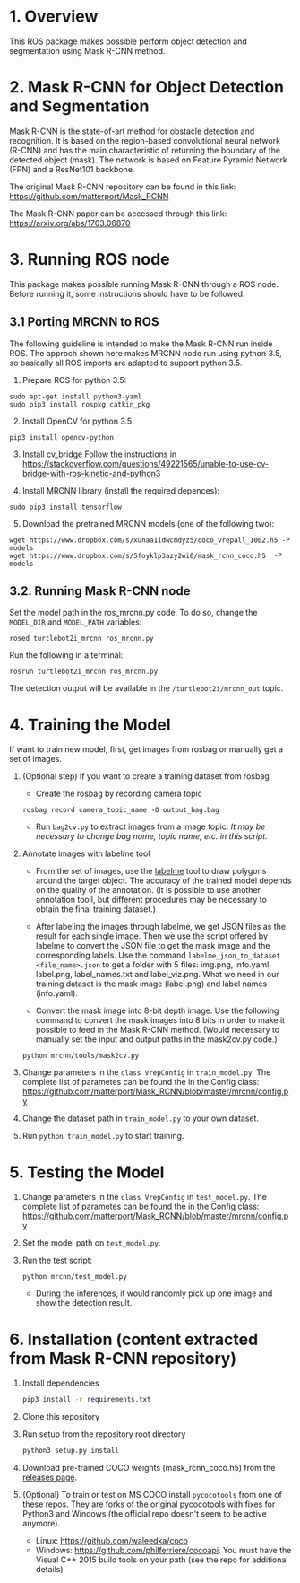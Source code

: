 # 1. Overview 

This ROS package makes possible perform object detection and segmentation using Mask R-CNN method.   

# 2. Mask R-CNN for Object Detection and Segmentation

Mask R-CNN is the state-of-art method for obstacle detection and recognition. It is based on the region-based convolutional neural network (R-CNN) and has the main characteristic of returning the boundary of the detected object (mask).
The network is based on Feature Pyramid Network (FPN) and a ResNet101 backbone.

The original Mask R-CNN repository can be found in this link: https://github.com/matterport/Mask_RCNN

The Mask R-CNN paper can be accessed through this link: https://arxiv.org/abs/1703.06870

# 3. Running ROS node

This package makes possible running Mask R-CNN through a ROS node.
Before running it, some instructions should have to be followed.

## 3.1 Porting MRCNN to ROS

The following guideline is intended to make the Mask R-CNN run inside ROS. The approch shown here makes MRCNN node run using python 3.5, so basically all ROS imports are adapted to support python 3.5.

1. Prepare ROS for python 3.5:

```
sudo apt-get install python3-yaml
sudo pip3 install rospkg catkin_pkg
```

2. Install OpenCV for python 3.5:

```
pip3 install opencv-python
```

3. Install cv_bridge
Follow the instructions in https://stackoverflow.com/questions/49221565/unable-to-use-cv-bridge-with-ros-kinetic-and-python3

4. Install MRCNN library (install the required depences):

```
sudo pip3 install tensorflow
```

5. Download the pretrained MRCNN models (one of the following two):

```
wget https://www.dropbox.com/s/xunaa1idwcmdyz5/coco_vrepall_1002.h5 -P models
wget https://www.dropbox.com/s/5foyklp3azy2wi0/mask_rcnn_coco.h5  -P models
```

## 3.2. Running Mask R-CNN node

Set the model path in the ros_mrcnn.py code. To do so, change the `MODEL_DIR` and `MODEL_PATH` variables:

```
rosed turtlebot2i_mrcnn ros_mrcnn.py 
```

Run the following in a terminal:

```
rosrun turtlebot2i_mrcnn ros_mrcnn.py 
```

The detection output will be available in the `/turtlebot2i/mrcnn_out` topic.


# 4. Training the Model

If want to train new model, first, get images from rosbag or manually get a set of images.

1. (Optional step) If you want to create a training dataset from rosbag

    - Create the rosbag by recording camera topic
    ```
    rosbag record camera_topic_name -O output_bag.bag
    ```

    - Run `bag2cv.py` to extract images from a image topic. 
    *It may be necessary to change bag name, topic name, etc. in this script.*

2. Annotate images with labelme tool

    - From the set of images, use the [labelme](https://github.com/wkentaro/labelme) tool to draw polygons around the target object. The accuracy of the trained model depends on the quality of the annotation. (It is possible to use another annotation tooll, but different procedures may be necessary to obtain the final training dataset.)
   
    - After labeling the images through labelme, we get JSON files as the result for each single image. Then we use the script offered by labelme to convert the JSON file to get the mask image and the corresponding labels. Use the command `labelme_json_to_dataset <file_name>.json` to get a folder with 5 files: img.png, info.yaml, label.png, label_names.txt and label_viz.png. What we need in our training dataset is the mask image (label.png) and label names (info.yaml).

    - Convert the mask image into 8-bit depth image. 
    Use the following command to convert the mask images into 8 bits in order to make it possible to feed in the Mask R-CNN method.
    (Would necessary to manually set the input and output paths in the mask2cv.py code.)
    ```
    python mrcnn/tools/mask2cv.py
    ```

3. Change parameters in the `class VrepConfig` in `train_model.py`. The complete list of parametes can be found the in the Config class: https://github.com/matterport/Mask_RCNN/blob/master/mrcnn/config.py

5. Change the dataset path in `train_model.py` to your own dataset.

6. Run `python train_model.py` to start training.

# 5. Testing the Model


1. Change parameters in the `class VrepConfig` in `test_model.py`. The complete list of parametes can be found the in the Config class: https://github.com/matterport/Mask_RCNN/blob/master/mrcnn/config.py

2. Set the model path on `test_model.py`.

3. Run the test script:
    ```
    python mrcnn/test_model.py
    ```
    * During the inferences, it would randomly pick up one image and show the detection result. 

# 6. Installation (content extracted from Mask R-CNN repository)

1. Install dependencies
   ```bash
   pip3 install -r requirements.txt
   ```
2. Clone this repository
3. Run setup from the repository root directory
    ```bash
    python3 setup.py install
    ``` 
4. Download pre-trained COCO weights (mask_rcnn_coco.h5) from the [releases page](https://github.com/matterport/Mask_RCNN/releases).
5. (Optional) To train or test on MS COCO install `pycocotools` from one of these repos. They are forks of the original pycocotools with fixes for Python3 and Windows (the official repo doesn't seem to be active anymore).

    * Linux: https://github.com/waleedka/coco
    * Windows: https://github.com/philferriere/cocoapi.
    You must have the Visual C++ 2015 build tools on your path (see the repo for additional details)

